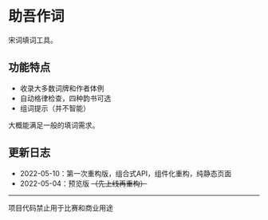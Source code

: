 # 助吾作词

宋词填词工具。

## 功能特点

- 收录大多数词牌和作者体例
- 自动格律检查，四种韵书可选
- 组词提示（并不智能）

大概能满足一般的填词需求。

## 更新日志

- 2022-05-10：第一次重构版，组合式API，组件化重构，纯静态页面
- 2022-05-04：预览版 ~~（先上线再重构）~~

---

项目代码禁止用于比赛和商业用途
